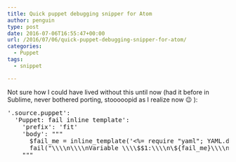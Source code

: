 ```yaml
---
title: Quick puppet debugging snipper for Atom
author: penguin
type: post
date: 2016-07-06T16:55:47+00:00
url: /2016/07/06/quick-puppet-debugging-snipper-for-atom/
categories:
  - Puppet
tags:
  - snippet

---
```

Not sure how I could have lived without this until now (had it before in Sublime, never bothered porting, stooooopid as I realize now 😉 ):

<pre>'.source.puppet':
  'Puppet: fail inline template':
    'prefix': 'fit'
    'body': """
      $fail_me = inline_template('&lt;%= require "yaml"; YAML.dump(@$1) %&gt;')
      fail("\\\\n\\\\nVariable \\\\$$1:\\\\n\${fail_me}\\\\n\\\\n")
    """</pre>